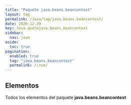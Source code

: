 ```yaml
---
title: "Paquete java.beans.beancontext"
layout: tag
permalink: /Java/tag/java.beans.beancontext/
date: 2020-12-29
key: Java.quetejava.beans.beancontext
sidebar: 
  nav: java
aside: 
  toc: true
pagination: 
  enabled: true
  tag: "java.beans.beancontext"
  permalink: /:num/
---
```


<h2>Elementos</h2>
Todos los elementos del paquete <strong>java.beans.beancontext</strong>

